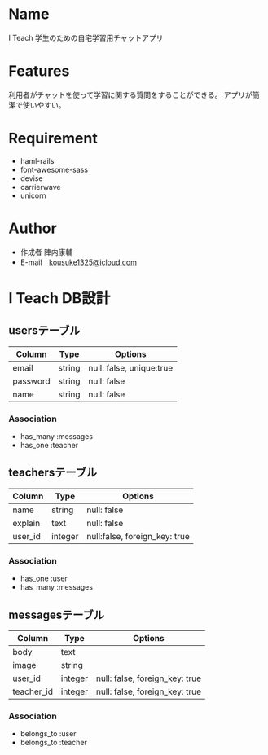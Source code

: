 # Name

I Teach
学生のための自宅学習用チャットアプリ
 
# Features
 
利用者がチャットを使って学習に関する質問をすることができる。
アプリが簡潔で使いやすい。
 
# Requirement
 
* haml-rails
* font-awesome-sass
* devise
* carrierwave
* unicorn
 
# Author
 
* 作成者 陣内康輔
* E-mail　kousuke1325@icloud.com

# I Teach DB設計

## usersテーブル
|Column|Type|Options|
|------|----|-------|
|email|string|null: false, unique:true|
|password|string|null: false|
|name|string|null: false|
### Association
- has_many :messages
- has_one :teacher

## teachersテーブル
|Column|Type|Options|
|------|----|-------|
|name|string|null: false|
|explain|text|null: false|
|user_id|integer|null:false, foreign_key: true|
### Association
- has_one :user
- has_many :messages

## messagesテーブル
|Column|Type|Options|
|------|----|-------|
|body|text|
|image|string|
|user_id|integer|null: false, foreign_key: true|
|teacher_id|integer|null: false, foreign_key: true|
### Association
- belongs_to :user
- belongs_to :teacher



